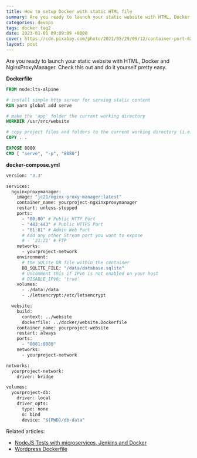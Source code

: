```yaml
---
title: How to setup Docker with static HTML file
summary: Are you ready to launch your static website with HTML, Docker and NginxProxyManager. Check this out and do it yourself pretty easy.
categories: devops
tags: docker tag2
date: 2023-01-01 09:09:09 +0000
cover: https://cdn.pixabay.com/photo/2021/05/29/09/12/container-port-6292881_1280.jpg
layout: post
---
```


Are you ready to launch your static website with HTML, Docker and NginxProxyManager. Check this out and do it yourself pretty easy.

**Dockerfile**

```Dockerfile
FROM node:lts-alpine

# install simple http server for serving static content
RUN yarn global add serve

# make the 'app' folder the current working directory
WORKDIR /usr/src/website

# copy project files and folders to the current working directory (i.e. 'app' folder)
COPY . .

EXPOSE 8080
CMD [ "serve", "-p", "8080"]
```

**docker-compose.yml**

```Dockerfile
version: "3.3"

services:
  ngxinxproxymanager:
    image: "jc21/nginx-proxy-manager:latest"
    container_name: yourproject-ngxinxproxymanager
    restart: unless-stopped
    ports:
      - "80:80" # Public HTTP Port
      - "443:443" # Public HTTPS Port
      - "81:81" # Admin Web Port
      # Add any other Stream port you want to expose
      # - '21:21' # FTP
    networks:
      - yourproject-network
    environment:
      # the SQLite DB file within the container
      DB_SQLITE_FILE: "/data/database.sqlite"
      # Uncomment this if IPv6 is not enabled on your host
      # DISABLE_IPV6: 'true'
    volumes:
      - ./data:/data
      - ./letsencrypt:/etc/letsencrypt

  website:
    build:
      context: ../website
      dockerfile: ../docker/website.Dockerfile
    container_name: yourproject-website
    restart: always
    ports:
      - "8081:8080"
    networks:
      - yourproject-network

networks:
  yourproject-network:
    driver: bridge

volumes:
  yourproject-db:
    driver: local
    driver_opts:
      type: none
      o: bind
      device: "${PWD}/db-data"


```


Related articles:

- [NodeJS Tests with microservices, Jenkins and Docker](/tutorials/nodejs-jenkins-docker-testing/)
- [Wordpress Dockerfile](/devops/wordpress-docker/)
